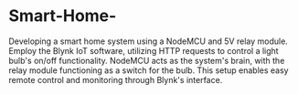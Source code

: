 # Smart-Home-
Developing a smart home system using a NodeMCU and 5V relay module. Employ the Blynk IoT software, utilizing HTTP requests to control a light bulb's on/off functionality. NodeMCU acts as the system's brain, with the relay module functioning as a switch for the bulb. This setup enables easy remote control and monitoring through Blynk's interface.

